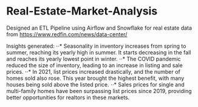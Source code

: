 # Real-Estate-Market-Analysis

Designed an ETL Pipeline using Airflow and Snowflake for real estate data from https://www.redfin.com/news/data-center/

Insights generated:
⋅⋅* Seasonality in inventory increases from spring to summer, reaching its yearly high in summer. It starts decreasing in the fall and reaches its yearly lowest point in winter.
⋅⋅* The COVID pandemic reduced the size of inventory, leading to an increase in listing and sale prices.
⋅⋅* In 2021, list prices increased drastically, and the number of homes sold also rose. This year brought the highest benefit, with many houses being sold above the listed price.
⋅⋅* Sales prices for single and multi-family homes have been surpassing list prices since 2019, providing better opportunities for realtors in these markets. 
